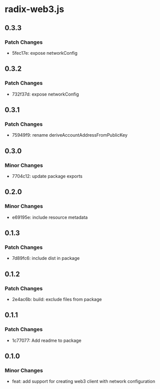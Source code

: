 # radix-web3.js

## 0.3.3

### Patch Changes

- 5fec17e: expose networkConfig

## 0.3.2

### Patch Changes

- 732f37d: expose networkConfig

## 0.3.1

### Patch Changes

- 75949f9: rename deriveAccountAddressFromPublicKey

## 0.3.0

### Minor Changes

- 7704c12: update package exports

## 0.2.0

### Minor Changes

- e69195e: include resource metadata

## 0.1.3

### Patch Changes

- 7d89fc6: include dist in package

## 0.1.2

### Patch Changes

- 2e4ac6b: build: exclude files from package

## 0.1.1

### Patch Changes

- 1c77077: Add readme to package

## 0.1.0

### Minor Changes

- feat: add support for creating web3 client with network configuration
